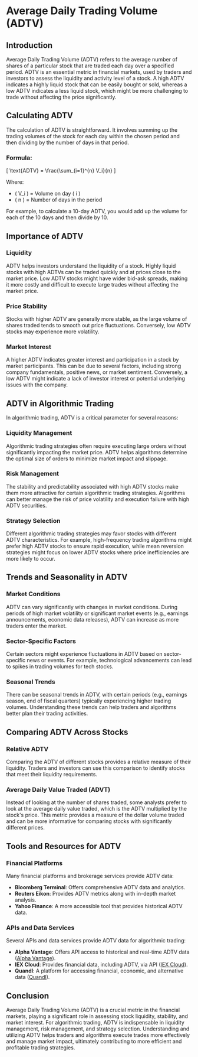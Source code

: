 # Average Daily Trading Volume (ADTV)

## Introduction

Average Daily Trading Volume (ADTV) refers to the average number of shares of a particular stock that are traded each day over a specified period. ADTV is an essential metric in financial markets, used by traders and investors to assess the liquidity and activity level of a stock. A high ADTV indicates a highly liquid stock that can be easily bought or sold, whereas a low ADTV indicates a less liquid stock, which might be more challenging to trade without affecting the price significantly.

## Calculating ADTV

The calculation of ADTV is straightforward. It involves summing up the trading volumes of the stock for each day within the chosen period and then dividing by the number of days in that period. 

### Formula:

\[ \text{ADTV} = \frac{\sum_{i=1}^{n} V_i}{n} \]

Where:
- \( V_i \) = Volume on day \( i \)
- \( n \) = Number of days in the period

For example, to calculate a 10-day ADTV, you would add up the volume for each of the 10 days and then divide by 10.

## Importance of ADTV

### Liquidity
ADTV helps investors understand the liquidity of a stock. Highly liquid stocks with high ADTVs can be traded quickly and at prices close to the market price. Low ADTV stocks might have wider bid-ask spreads, making it more costly and difficult to execute large trades without affecting the market price.

### Price Stability
Stocks with higher ADTV are generally more stable, as the large volume of shares traded tends to smooth out price fluctuations. Conversely, low ADTV stocks may experience more volatility.

### Market Interest
A higher ADTV indicates greater interest and participation in a stock by market participants. This can be due to several factors, including strong company fundamentals, positive news, or market sentiment. Conversely, a low ADTV might indicate a lack of investor interest or potential underlying issues with the company.

## ADTV in Algorithmic Trading

In algorithmic trading, ADTV is a critical parameter for several reasons:

### Liquidity Management
Algorithmic trading strategies often require executing large orders without significantly impacting the market price. ADTV helps algorithms determine the optimal size of orders to minimize market impact and slippage.

### Risk Management
The stability and predictability associated with high ADTV stocks make them more attractive for certain algorithmic trading strategies. Algorithms can better manage the risk of price volatility and execution failure with high ADTV securities.

### Strategy Selection
Different algorithmic trading strategies may favor stocks with different ADTV characteristics. For example, high-frequency trading algorithms might prefer high ADTV stocks to ensure rapid execution, while mean reversion strategies might focus on lower ADTV stocks where price inefficiencies are more likely to occur.

## Trends and Seasonality in ADTV

### Market Conditions
ADTV can vary significantly with changes in market conditions. During periods of high market volatility or significant market events (e.g., earnings announcements, economic data releases), ADTV can increase as more traders enter the market.

### Sector-Specific Factors
Certain sectors might experience fluctuations in ADTV based on sector-specific news or events. For example, technological advancements can lead to spikes in trading volumes for tech stocks.

### Seasonal Trends
There can be seasonal trends in ADTV, with certain periods (e.g., earnings season, end of fiscal quarters) typically experiencing higher trading volumes. Understanding these trends can help traders and algorithms better plan their trading activities.

## Comparing ADTV Across Stocks

### Relative ADTV
Comparing the ADTV of different stocks provides a relative measure of their liquidity. Traders and investors can use this comparison to identify stocks that meet their liquidity requirements.

### Average Daily Value Traded (ADVT)
Instead of looking at the number of shares traded, some analysts prefer to look at the average daily value traded, which is the ADTV multiplied by the stock's price. This metric provides a measure of the dollar volume traded and can be more informative for comparing stocks with significantly different prices.

## Tools and Resources for ADTV

### Financial Platforms
Many financial platforms and brokerage services provide ADTV data:

- **Bloomberg Terminal**: Offers comprehensive ADTV data and analytics.
- **Reuters Eikon**: Provides ADTV metrics along with in-depth market analysis.
- **Yahoo Finance**: A more accessible tool that provides historical ADTV data.

### APIs and Data Services
Several APIs and data services provide ADTV data for algorithmic trading:

- **Alpha Vantage**: Offers API access to historical and real-time ADTV data ([Alpha Vantage](https://www.alphavantage.co)).
- **IEX Cloud**: Provides financial data, including ADTV, via API ([IEX Cloud](https://iexcloud.io)).
- **Quandl**: A platform for accessing financial, economic, and alternative data ([Quandl](https://www.quandl.com)).

## Conclusion

Average Daily Trading Volume (ADTV) is a crucial metric in the financial markets, playing a significant role in assessing stock liquidity, stability, and market interest. For algorithmic trading, ADTV is indispensable in liquidity management, risk management, and strategy selection. Understanding and utilizing ADTV helps traders and algorithms execute trades more effectively and manage market impact, ultimately contributing to more efficient and profitable trading strategies.